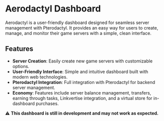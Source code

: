 # Aerodactyl Dashboard

Aerodactyl is a user-friendly dashboard designed for seamless server management with Pterodactyl. It provides an easy way for users to create, manage, and monitor their game servers with a simple, clean interface.

## Features

- **Server Creation**: Easily create new game servers with customizable options.
- **User-Friendly Interface**: Simple and intuitive dashboard built with modern web technologies.
- **Pterodactyl Integration**: Full integration with Pterodactyl for backend server management.
- **Economy**: Features include server balance management, transfers, earning through tasks, Linkvertise integration, and a virtual store for in-dashboard purchases.

⚠️ **This dashboard is still in development and may not work as expected.**

